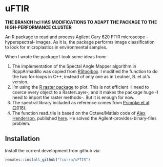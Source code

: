 
<!-- README.md is generated from README.Rmd. Please edit that file -->

# uFTIR

**THE BRANCH hcl HAS MODIFICATIONS TO ADAPT THE PACKAGE TO THE
HIGH-PERFORMANCE CLUSTER**

An R package to read and process Agilent Cary 620 FTIR microscope
-hyperspectral- images. As it is, the package performs image
classification to look for microplastics in environmental samples.

When I wrote the package I took some ideas from:

1.  The implementation of the Spectal Angle Mapper algorithm in
    RcppArmadillo was copied from
    [RStoolbox](https://bleutner.github.io/RStoolbox/). I modified the
    function to do the two for-loops in C++, instead of only one as in
    Leutner, B. et al.’s version.
2.  I’m using the [R raster
    package](https://cran.r-project.org/package=raster) to plot. This is
    not efficient -I need to coerce every object to a RasterLayer-, and
    it makes the package huge -I need to import the raster methods-. But
    it is enough for now.
3.  The spectral library included as reference comes from [Primpke et al
    (2018)](https://doi.org/10.1007/s00216-018-1156-x).
4.  The function read\_tile is based on the Octave/Matlab code of [Alex
    Henderson](https://bitbucket.org/AlexHenderson/agilent-file-formats/src/master/),
    published [here](https://doi.org/10.5281/zenodo.399238). He solved
    the Agilent-provides-binary-files problem.

## Installation

Install the current development from github via:

``` r
remotes::install_github("fcorra/uFTIR")
```
